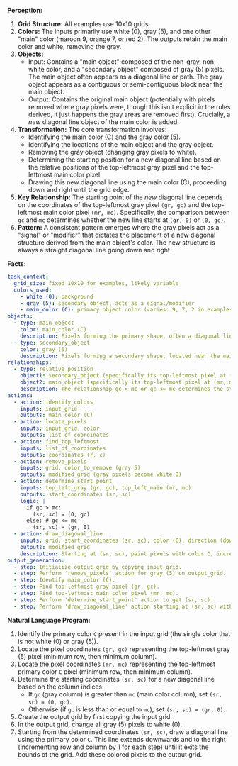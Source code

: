 **Perception:**

1.  **Grid Structure:** All examples use 10x10 grids.
2.  **Colors:** The inputs primarily use white (0), gray (5), and one other "main" color (maroon 9, orange 7, or red 2). The outputs retain the main color and white, removing the gray.
3.  **Objects:**
    *   Input: Contains a "main object" composed of the non-gray, non-white color, and a "secondary object" composed of gray (5) pixels. The main object often appears as a diagonal line or path. The gray object appears as a contiguous or semi-contiguous block near the main object.
    *   Output: Contains the original main object (potentially with pixels removed where gray pixels were, though this isn't explicit in the rules derived, it just happens the gray areas are removed first). Crucially, a *new* diagonal line object of the main color is added.
4.  **Transformation:** The core transformation involves:
    *   Identifying the main color (C) and the gray color (5).
    *   Identifying the locations of the main object and the gray object.
    *   Removing the gray object (changing gray pixels to white).
    *   Determining the starting position for a new diagonal line based on the relative positions of the top-leftmost gray pixel and the top-leftmost main color pixel.
    *   Drawing this new diagonal line using the main color (C), proceeding down and right until the grid edge.
5.  **Key Relationship:** The starting point of the *new* diagonal line depends on the coordinates of the top-leftmost gray pixel `(gr, gc)` and the top-leftmost main color pixel `(mr, mc)`. Specifically, the comparison between `gc` and `mc` determines whether the new line starts at `(gr, 0)` or `(0, gc)`.
6.  **Pattern:** A consistent pattern emerges where the gray pixels act as a "signal" or "modifier" that dictates the placement of a new diagonal structure derived from the main object's color. The new structure is always a straight diagonal line going down and right.

**Facts:**


```yaml
task_context:
  grid_size: fixed 10x10 for examples, likely variable
  colors_used:
    - white (0): background
    - gray (5): secondary object, acts as a signal/modifier
    - main_color (C): primary object color (varies: 9, 7, 2 in examples)
objects:
  - type: main_object
    color: main_color (C)
    description: Pixels forming the primary shape, often a diagonal line or path.
  - type: secondary_object
    color: gray (5)
    description: Pixels forming a secondary shape, located near the main object. Acts as input for determining the transformation.
relationships:
  - type: relative_position
    object1: secondary_object (specifically its top-leftmost pixel at (gr, gc))
    object2: main_object (specifically its top-leftmost pixel at (mr, mc))
    description: The relationship gc > mc or gc <= mc determines the starting point of the new object.
actions:
  - action: identify_colors
    inputs: input_grid
    outputs: main_color (C)
  - action: locate_pixels
    inputs: input_grid, color
    outputs: list_of_coordinates
  - action: find_top_leftmost
    inputs: list_of_coordinates
    outputs: coordinates (r, c)
  - action: remove_pixels
    inputs: grid, color_to_remove (gray 5)
    outputs: modified_grid (gray pixels become white 0)
  - action: determine_start_point
    inputs: top_left_gray (gr, gc), top_left_main (mr, mc)
    outputs: start_coordinates (sr, sc)
    logic: |
      if gc > mc:
        (sr, sc) = (0, gc)
      else: # gc <= mc
        (sr, sc) = (gr, 0)
  - action: draw_diagonal_line
    inputs: grid, start_coordinates (sr, sc), color (C), direction (down-right)
    outputs: modified_grid
    description: Starting at (sr, sc), paint pixels with color C, incrementing row and column by 1 until the grid boundary is reached. Overwrite existing pixels.
output_generation:
  - step: Initialize output_grid by copying input_grid.
  - step: Perform 'remove_pixels' action for gray (5) on output_grid.
  - step: Identify main_color (C).
  - step: Find top-leftmost gray pixel (gr, gc).
  - step: Find top-leftmost main_color pixel (mr, mc).
  - step: Perform 'determine_start_point' action to get (sr, sc).
  - step: Perform 'draw_diagonal_line' action starting at (sr, sc) with color C on output_grid.
```


**Natural Language Program:**

1.  Identify the primary color `C` present in the input grid (the single color that is not white (0) or gray (5)).
2.  Locate the pixel coordinates `(gr, gc)` representing the top-leftmost gray (5) pixel (minimum row, then minimum column).
3.  Locate the pixel coordinates `(mr, mc)` representing the top-leftmost primary color `C` pixel (minimum row, then minimum column).
4.  Determine the starting coordinates `(sr, sc)` for a new diagonal line based on the column indices:
    *   If `gc` (gray column) is greater than `mc` (main color column), set `(sr, sc) = (0, gc)`.
    *   Otherwise (if `gc` is less than or equal to `mc`), set `(sr, sc) = (gr, 0)`.
5.  Create the output grid by first copying the input grid.
6.  In the output grid, change all gray (5) pixels to white (0).
7.  Starting from the determined coordinates `(sr, sc)`, draw a diagonal line using the primary color `C`. This line extends downwards and to the right (incrementing row and column by 1 for each step) until it exits the bounds of the grid. Add these colored pixels to the output grid.